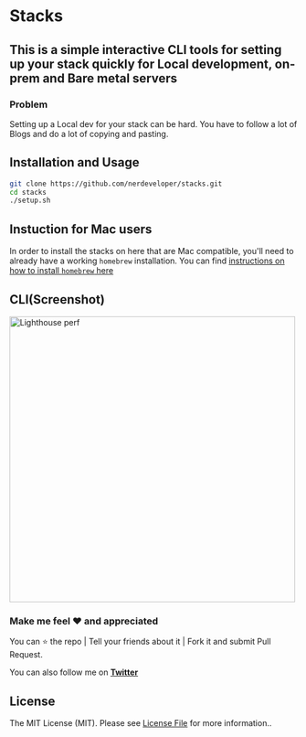 # Stacks

## This is a simple interactive  CLI tools for setting up your stack quickly for Local development, on-prem and Bare metal servers

### Problem

Setting up a Local dev for your stack can be hard. You have to follow a lot of Blogs and do a lot of copying and pasting.  

## Installation and Usage

```bash
git clone https://github.com/nerdeveloper/stacks.git
cd stacks
./setup.sh
```

## Instuction for Mac users
In order to install the stacks on here that are Mac compatible, you'll need to already have a working `homebrew` installation.
You can find [instructions on how to install `homebrew` here](https://www.howtogeek.com/211541/homebrew-for-os-x-easily-installs-desktop-apps-and-terminal-utilities/)

## CLI(Screenshot)

  <img src="https://github.com/nerdeveloper/stacks/blob/master/images/shot.png" alt="Lighthouse perf" title="Screenshot of Stacks" width="500" >

### Make me feel :heart: and appreciated

You can :star: the repo | Tell your friends about it | Fork it and submit Pull Request.

You can also follow me on **[Twitter](https://twitter.com/_nerdeveloper)**

## License

The MIT License (MIT). Please see [License File](LICENSE) for more information..
